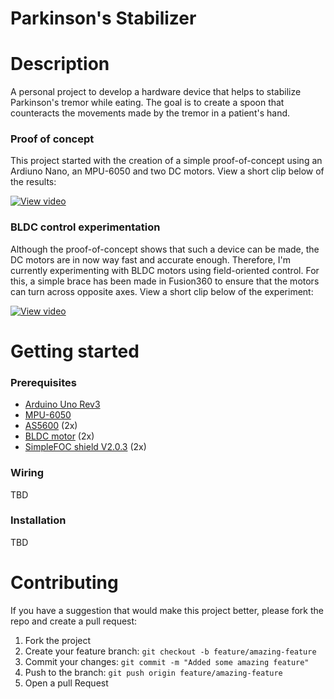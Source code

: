 # Parkinson's Stabilizer

# Description
A personal project to develop a hardware device that helps to stabilize Parkinson's tremor while eating. The goal is to create a spoon that counteracts the movements made by the tremor in a patient's hand.

### Proof of concept
This project started with the creation of a simple proof-of-concept using an Ardiuno Nano, an MPU-6050 and two DC motors. View a short clip below of the results:

[![View video](https://imgur.com/9xo5kOR)](https://youtu.be/xThYBTOFQqI)

### BLDC control experimentation
Although the proof-of-concept shows that such a device can be made, the DC motors are in now way fast and accurate enough. Therefore, I'm currently experimenting with BLDC motors using field-oriented control. For this, a simple brace has been made in Fusion360 to ensure that the motors can turn across opposite axes. View a short clip below of the experiment:

[![View video](https://imgur.com/a/ZWiYxi8)](https://www.youtube.com/shorts/653Y602Z9RQ)


# Getting started

### Prerequisites
- [Arduino Uno Rev3](https://store.arduino.cc/products/arduino-uno-rev3)
- [MPU-6050](https://invensense.tdk.com/products/motion-tracking/6-axis/mpu-6050/)
- [AS5600](https://ams.com/as5600) (2x)
- [BLDC motor](#) (2x)
- [SimpleFOC shield V2.0.3](https://simplefoc.com/simplefoc_shield_product_v2) (2x)

### Wiring
TBD

### Installation
TBD

# Contributing
If you have a suggestion that would make this project better, please fork the repo and create a pull request:

1. Fork the project
2. Create your feature branch: `git checkout -b feature/amazing-feature`
3. Commit your changes: `git commit -m "Added some amazing feature"`
4. Push to the branch: `git push origin feature/amazing-feature`
5. Open a pull Request
